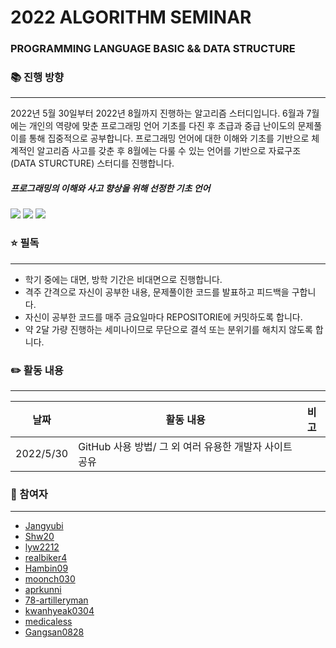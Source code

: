 # 2022 ALGORITHM SEMINAR
### PROGRAMMING LANGUAGE BASIC && DATA STRUCTURE   



### 📚 진행 방향
---------------------------------------
 2022년 5월 30일부터 2022년 8월까지 진행하는 알고리즘 스터디입니다. 6월과 7월에는 개인의 역량에 맞춘 프로그래밍 언어 기초를 다진 후 초급과 중급 난이도의 문제풀이를 통해 집중적으로 공부합니다. 프로그래밍 언어에 대한 이해와 기초를 기반으로 체계적인 알고리즘 사고를 갖춘 후  8월에는 다룰 수 있는 언어를 기반으로 자료구조(DATA STURCTURE) 스터디를 진행합니다.      



##### 프로그래밍의 이해와 사고 향상을 위해 선정한 기초 언어
<img src="https://img.shields.io/badge/Python-3776AB?style=for-the-badge&logo=Python&logoColor=white"> <img src="https://img.shields.io/badge/C-A8B9CC?style=for-the-badge&logo=C&logoColor=white"> <img src="https://img.shields.io/badge/MYSQL-4479A1?style=for-the-badge&logo=MYSQL&logoColor=white">   



### ⭐ 필독
-----------------------
- 학기 중에는 대면, 방학 기간은 비대면으로 진행합니다.
- 격주 간격으로 자신이 공부한 내용, 문제풀이한 코드를 발표하고 피드백을 구합니다.
- 자신이 공부한 코드를 매주 금요일마다 REPOSITORIE에 커밋하도록 합니다.
- 약 2달 가량 진행하는 세미나이므로 무단으로 결석 또는 분위기를 해치지 않도록 합니다.



### ✏️ 활동 내용
---------------------

**날짜** | **활동 내용** | **비고**
---| ---| ---|
2022/5/30 | GitHub 사용 방법/ 그 외 여러 유용한 개발자 사이트 공유



### 👫 참여자
---------------------
- [Jangyubi](https://github.com/Jangyubi)
- [Shw20](https://github.com/Shw20)
- [lyw2212](https://github.com/lyw2212 )
- [realbiker4](https://github.com/realbiker4)
- [Hambin09](https://github.com/realbiker4)
- [moonch030](https://github.com/moonch030)
- [aprkunni](https://github.com/aprkunni)
- [78-artilleryman](https://github.com/78-artilleryman)
- [kwanhyeak0304](https://github.com/kwanhyeak0304)
- [medicaless](https://github.com/medicaless)
- [Gangsan0828](https://github.com/Gangsan0828)



